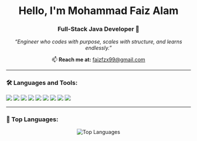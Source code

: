 <h1 align="center">Hello, I'm Mohammad Faiz Alam</h1>
<h3 align="center">Full-Stack Java Developer 🚀</h3>
<p align="center"><em>“Engineer who codes with purpose, scales with structure, and learns endlessly.”</em></p>

<p align="center">
  📫 <strong>Reach me at:</strong> <a href="mailto:faizfzx99@gmail.com">faizfzx99@gmail.com</a>
</p>

---

<h3 align="left">🛠️ Languages and Tools:</h3>
<p align="left">
  <img src="https://img.shields.io/badge/Java-F8DC75?style=flat&logo=java&logoColor=black" />
  <img src="https://img.shields.io/badge/HTML5-E34F26?style=flat&logo=html5&logoColor=white" />
  <img src="https://img.shields.io/badge/CSS3-1572B6?style=flat&logo=css3&logoColor=white" />
  <img src="https://img.shields.io/badge/JavaScript-F7DF1E?style=flat&logo=javascript&logoColor=black" />
  <img src="https://img.shields.io/badge/React-61DAFB?style=flat&logo=react&logoColor=black" />
  <img src="https://img.shields.io/badge/Spring_Boot-6DB33F?style=flat&logo=springboot&logoColor=white" />
  <img src="https://img.shields.io/badge/MySQL-4479A1?style=flat&logo=mysql&logoColor=white" />
  <img src="https://img.shields.io/badge/Git-F05032?style=flat&logo=git&logoColor=white" />
  <img src="https://img.shields.io/badge/GitHub-181717?style=flat&logo=github&logoColor=white" />
</p>

---



<h3 align="left">📌 Top Languages:</h3>
<p align="center">
  <img src="https://github-readme-stats.vercel.app/api/top-langs/?username=faizkhh&layout=compact&theme=radical" alt="Top Languages" />
</p>
